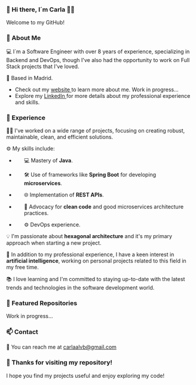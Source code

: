 ### 👋 Hi there, I´m Carla 🙋‍♀️

Welcome to my GitHub!

### 🚀 About Me

💻 I´m a Software Engineer with over 8 years of experience, specializing in Backend and DevOps, though I've also had the opportunity to work on Full Stack projects that I've loved.

📍 Based in Madrid.

- Check out my <a href=""> website </a> to learn more about me. Work in progress...
- Explore my <a href="www.linkedin.com/in/carla-alvarez-del-barco"> LinkedIn </a> for more details about my professional experience and skills.

### 💼 Experience

👩‍💻 I've worked on a wide range of projects, focusing on creating robust, maintainable, clean, and efficient solutions.

⚙️ My skills include:
<ul>
<li><p style="margin-left:24px"> 💻 Mastery of <strong>Java</strong>. </p></li>
<li><p style="margin-left:24px"> 🛠️ Use of frameworks like <strong>Spring Boot</strong> for developing <strong>microservices</strong>. </p></li>
<li><p style="margin-left:24px"> 🌐 Implementation of <strong>REST APIs</strong>. </p></li>
<li><p style="margin-left:24px"> 🧹 Advocacy for <strong>clean code</strong> and good microservices architecture practices. </p></li>
<li><p style="margin-left:24px"> ⚙️ DevOps experience. </p></li>
</ul>


💡 I'm passionate about <strong>hexagonal architecture</strong> and it's my primary approach when starting a new project.

🤖 In addition to my professional experience, I have a keen interest in <strong>artificial intelligence</strong>, working on personal projects related to this field in my free time.

📚 I love learning and I'm committed to staying up-to-date with the latest trends and technologies in the software development world.


### 📂 Featured Repositories

Work in progress...


### 📫 Contact

📧 You can reach me at carlaalvb@gmail.com 


### 🌟 Thanks for visiting my repository!

I hope you find my projects useful and enjoy exploring my code!


<!--
**carlaadelbarco/carlaadelbarco** is a ✨ _special_ ✨ repository because its `README.md` (this file) appears on your GitHub profile.

Here are some ideas to get you started:
- 🔭 I’m currently working on ...
- 🌱 I’m currently learning ...
- 👯 I’m looking to collaborate on ...
- 🤔 I’m looking for help with ...
- 💬 Ask me about ...
- 📫 How to reach me: ...
- 😄 Pronouns: ...
- ⚡ Fun fact: ...
-->
